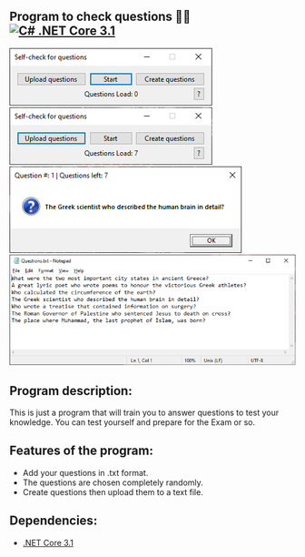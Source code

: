 ## Program to check questions 📝❔  [![C# .NET Core 3.1](https://img.shields.io/badge/C%23-.NET%20Core%203.1-blueviolet)](https://dotnet.microsoft.com/download/dotnet)
![Programm Image](https://github.com/arthur852/Asking-Questions/blob/master/img/img1.png?raw=true)
![Programm Image](https://github.com/arthur852/Asking-Questions/blob/master/img/img2.png?raw=true)
![Programm Image](https://github.com/arthur852/Asking-Questions/blob/master/img/img3.png?raw=true)
![Programm Image](https://github.com/arthur852/Asking-Questions/blob/master/img/img4.png?raw=true)
## Program description:
This is just a program that will train you to answer questions to test your knowledge.
You can test yourself and prepare for the Exam or so.
## Features of the program:
   - Add your questions in .txt format.
   - The questions are chosen completely randomly.
   - Create questions then upload them to a text file.
## Dependencies:
* [.NET Core 3.1](https://dotnet.microsoft.com/download/dotnet)

